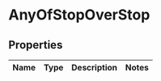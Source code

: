 # AnyOfStopOverStop

## Properties
Name | Type | Description | Notes
------------ | ------------- | ------------- | -------------
